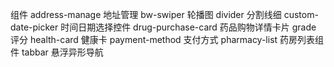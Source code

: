 组件
address-manage				地址管理
bw-swiper							轮播图
divider								分割线细
custom-date-picker		时间日期选择控件
drug-purchase-card		药品购物详情卡片
grade									评分
health-card						健康卡
payment-method				支付方式
pharmacy-list					药房列表组件
tabbar								悬浮异形导航